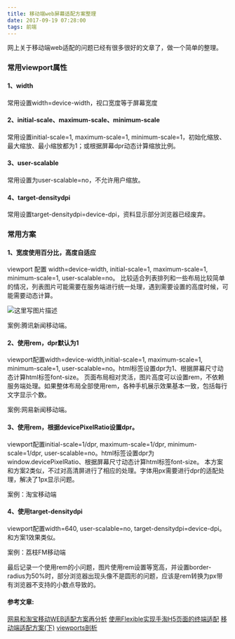 ```yaml
---
title: 移动端web屏幕适配方案整理
date: 2017-09-19 07:28:00
tags: 前端
---
```

网上关于移动端web适配的问题已经有很多很好的文章了，做一个简单的整理。

<!-- more -->

### 常用viewport属性
#### 1、width
常用设置width=device-width，视口宽度等于屏幕宽度
#### 2、initial-scale、maximum-scale、minimum-scale
常用设置initial-scale=1, maximum-scale=1, minimum-scale=1，初始化缩放、最大缩放、最小缩放都为1；或根据屏幕dpr动态计算缩放比例。
#### 3、user-scalable
常用设置为user-scalable=no，不允许用户缩放。
#### 4、target-densitydpi
常用设置target-densitydpi=device-dpi，资料显示部分浏览器已经废弃。

### 常用方案
#### 1、宽度使用百分比，高度自适应
viewport 配置 width=device-width, initial-scale=1, maximum-scale=1, minimum-scale=1, user-scalable=no。 
比较适合列表排列和一些布局比较简单的情况，列表图片可能需要在服务端进行统一处理，遇到需要设置的高度时候，可能需要动态计算。

![这里写图片描述](http://img.blog.csdn.net/20170920060552312?watermark/2/text/aHR0cDovL2Jsb2cuY3Nkbi5uZXQvdTAxNDY0MTAxMA==/font/5a6L5L2T/fontsize/400/fill/I0JBQkFCMA==/dissolve/70/gravity/SouthEast)

案例:腾讯新闻移动端。

#### 2、使用rem，dpr默认为1
viewport配置width=device-width,initial-scale=1, maximum-scale=1, minimum-scale=1, user-scalable=no。html标签设置dpr为1、根据屏幕尺寸动态计算html标签font-size。
页面布局相对灵活，图片高度可以设置rem，不依赖服务端处理。如果整体布局全部使用rem，各种手机展示效果基本一致，包括每行文字显示个数。

案例:网易新闻移动端。

#### 3、使用rem，根据devicePixelRatio设置dpr。
viewport配置initial-scale=1/dpr, maximum-scale=1/dpr, minimum-scale=1/dpr, user-scalable=no。html标签设置dpr为window.devicePixelRatio、根据屏幕尺寸动态计算html标签font-size。
本方案和方案2类似，不过对高清屏进行了相应的处理。字体用px需要进行dpr的适配处理，解决了1px显示问题。

案例：淘宝移动端

#### 4、使用target-densitydpi
viewport配置width=640, user-scalable=no, target-densitydpi=device-dpi。
和方案1效果类似。

案例：荔枝FM移动端

最后记录一个使用rem的小问题，图片使用rem设置等宽高，并设置border-radius为50%时，部分浏览器出现头像不是圆形的问题，应该是rem转换为px带有浏览器不支持的小数点导致的。

#### 参考文章:
[网易和淘宝移动WEB适配方案再分析](https://zhuanlan.zhihu.com/p/25216275)
[使用Flexible实现手淘H5页面的终端适配](https://github.com/amfe/article/issues/17)
[移动端适配方案(下)](http://web.jobbole.com/90084/)
[viewports剖析](http://www.w3cplus.com/css/viewports.html)

